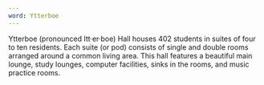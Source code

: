 ```yaml
---
word: Ytterboe
---
```


  Ytterboe (pronounced Itt·er·boe) Hall houses 402 students in suites of four to ten residents. Each suite (or pod) consists of single and double rooms arranged around a common living area. This hall features a beautiful main lounge, study lounges, computer facilities, sinks in the rooms, and music practice rooms.
